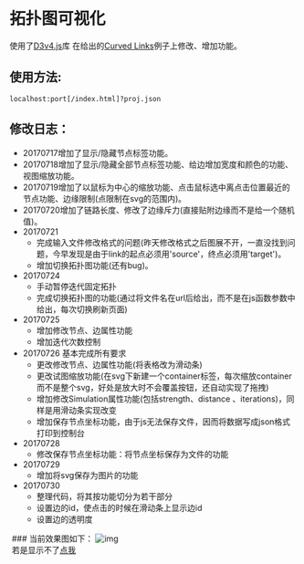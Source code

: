 # 拓扑图可视化
使用了[D3v4.js](https://github.com/d3/d3)库
在给出的[Curved Links](https://bl.ocks.org/mbostock/4600693)例子上修改、增加功能。

## 使用方法:

    localhost:port[/index.html]?proj.json

## 修改日志：
- 20170717增加了显示/隐藏节点标签功能。
- 20170718增加了显示/隐藏全部节点标签功能、给边增加宽度和颜色的功能、视图缩放功能。
- 20170719增加了以鼠标为中心的缩放功能、点击鼠标选中离点击位置最近的节点功能、边缘限制(点限制在svg的范围内)。
- 20170720增加了链路长度、修改了边缘斥力(直接贴附边缘而不是给一个随机值)。
- 20170721
    - 完成输入文件修改格式的问题(昨天修改格式之后图展不开，一直没找到问题，今早发现是由于link的起点必须用'source'，终点必须用'target')。
    - 增加切换拓扑图功能(还有bug)。
- 20170724
    - 手动暂停迭代固定拓扑
    - 完成切换拓扑图的功能(通过将文件名在url后给出，而不是在js函数参数中给出，每次切换刷新页面)
- 20170725
    - 增加修改节点、边属性功能
    - 增加迭代次数控制
- 20170726 基本完成所有要求
    - 更改修改节点、边属性功能(将表格改为滑动条)
    - 更改试图缩放功能(在svg下新建一个container标签，每次缩放container而不是整个svg，好处是放大时不会覆盖按钮，还自动实现了拖拽)
    - 增加修改Simulation属性功能(包括strength、distance  、iterations)，同样是用滑动条实现改变
    - 增加保存节点坐标功能，由于js无法保存文件，因而将数据写成json格式打印到控制台
- 20170728
    - 修改保存节点坐标功能：将节点坐标保存为文件的功能
- 20170729
    - 增加将svg保存为图片的功能
- 20170730
    - 整理代码，将其按功能切分为若干部分
    - 设置边的id，使点击的时候在滑动条上显示边id
    - 设置边的透明度
    
  ### 当前效果图如下：
  ![img](http://wx3.sinaimg.cn/large/006k2kyGgy1fhxmb13w6kg31gv0qakjv.gif)<br />
  若是显示不了[点我](http://wx3.sinaimg.cn/large/006k2kyGgy1fhxmb13w6kg31gv0qakjv.gif)

